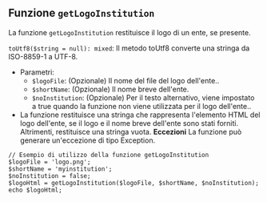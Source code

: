## Funzione `getLogoInstitution`

La funzione `getLogoInstitution` restituisce il logo di un ente, se presente.

`toUtf8($string = null): mixed`: Il metodo toUtf8 converte una stringa da ISO-8859-1 a UTF-8.

* Parametri:
  * `$logoFile`: (Opzionale) Il nome del file del logo dell'ente..
  * `$shortName`: (Opzionale) Il nome breve dell'ente.
  * `$noInstitution`: (Opzionale) Per il testo alternativo, viene impostato a true quando la funzione non viene utilizzata per il logo dell'ente..
* La funzione restituisce una stringa che rappresenta l'elemento HTML del logo dell'ente, se il logo e il nome breve dell'ente sono stati forniti. Altrimenti, restituisce una stringa vuota.
  **Eccezioni**
  La funzione può generare un'eccezione di tipo Exception.

```
// Esempio di utilizzo della funzione getLogoInstitution
$logoFile = 'logo.png';
$shortName = 'myinstitution';
$noInstitution = false;
$logoHtml = getLogoInstitution($logoFile, $shortName, $noInstitution);
echo $logoHtml;
```

